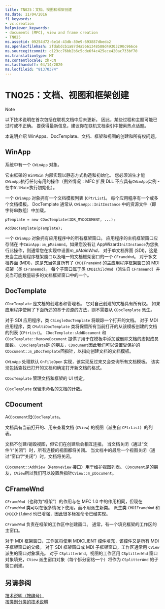 ```yaml
---
title: TN025：文档、视图和框架创建
ms.date: 11/04/2016
f1_keywords:
- vc.creation
helpviewer_keywords:
- documents [MFC], view and frame creation
- TN025
ms.assetid: 09254d72-6e1d-43db-80e9-693887dbeda2
ms.openlocfilehash: 2fdabdcb1a87d4a5661348588d49303290c966ce
ms.sourcegitcommit: c123cc76bb2b6c5cde6f4c425ece420ac733bf70
ms.translationtype: MT
ms.contentlocale: zh-CN
ms.lasthandoff: 04/14/2020
ms.locfileid: "81370374"
---
```

# <a name="tn025-document-view-and-frame-creation"></a>TN025：文档、视图和框架创建

> [!NOTE]
> 以下技术说明在首次包括在联机文档中后未更新。 因此，某些过程和主题可能已过时或不正确。 要获得最新信息，建议你在联机文档索引中搜索热点话题。

本说明介绍 WinApps、DocTemplate、文档、框架和视图的创建和所有权问题。

## <a name="winapp"></a>WinApp

系统中有一个 `CWinApp` 对象。

它由框架的 `WinMain` 内部实现以静态方式构造和初始化。 您必须派生才能`CWinApp`执行任何有用的操作（例外情况：MFC 扩展 DLL 不应具有`CWinApp`实例 - 在中`DllMain`执行初始化）。

一个 `CWinApp` 对象拥有一个文档模板列表 (`CPtrList`)。 每个应用程序有一个或多个文档模板。 DocTemplate 通常从 `CWinApp::InitInstance` 中的资源文件（即字符串数组）中加载。

```
pTemplate = new CDocTemplate(IDR_MYDOCUMENT, ...);

AddDocTemplate(pTemplate);
```

一个 `CWinApp` 对象拥有应用程序中的所有框架窗口。 应用程序的主机框架窗口应存储在 中`CWinApp::m_pMainWnd`。如果您没有让 AppWizard`InitInstance`为您执行此操作，则通常您在实现中设置*m_pMainWnd。* 对于单文档界面 (SDI)，这是充当主应用程序框架窗口以及唯一的文档框架窗口的一个 `CFrameWnd`。 对于多文档界面 (MDI)，这是充当包含所有子 `CMDIFrameWnd` 的主应用程序框架窗口的 MDI 框架（类 `CFrameWnd`）。 每个子窗口属于类 `CMDIChildWnd`（派生自 `CFrameWnd`）并充当可能数量较多的文档框架窗口中的一个。

## <a name="doctemplates"></a>DocTemplate

`CDocTemplate` 是文档的创建者和管理者。 它对自己创建的文档具有所有权。 如果应用程序使用了下面所述的基于资源的方法，则不需要从 `CDocTemplate` 派生。

对于 SDI 应用程序，类 `CSingleDocTemplate` 将跟踪一个打开的文档。 对于 MDI 应用程序，类 `CMultiDocTemplate` 类将保留所有当前打开的从该模板创建的文档的列表 (`CPtrList`)。 `CDocTemplate::AddDocument` 和 `CDocTemplate::RemoveDocument` 提供了用于在模板中添加或删除文档的虚拟成员函数。 `CDocTemplate`是 的朋友，`CDocument`因此我们可以设置受保护的`CDocument::m_pDocTemplate`回指针，以指向创建文档的文档模板。

`CWinApp` 处理默认 `OnFileOpen` 实现，该实现反过来又会查询所有文档模板。 该实现包括查找已打开的文档和确定打开新文档的格式。

`CDocTemplate` 管理文档和框架的 UI 绑定。

`CDocTemplate` 保留未命名的文档的计数。

## <a name="cdocument"></a>CDocument

A`CDocument`归`CDocTemplate`。

文档具有当前打开的、用来查看文档 (`CView`) 的视图（派生自 `CPtrList`）的列表。

文档不创建/销毁视图，但它们在创建后会相互连接。 当文档关闭（通过“文件”/“关闭”）时，所有连接的视图都将关闭。 当文档中的最后一个视图关闭（通过“窗口”/“关闭”）时，文档将关闭。

`CDocument::AddView`（`RemoveView` 接口）用于维护视图列表。 `CDocument`是的朋友，`CView`所以我们可以设置后指针`CView::m_pDocument`。

## <a name="cframewnd"></a>CFrameWnd

`CFrameWnd`（也称为“框架”）的作用与在 MFC 1.0 中的作用相同，但现在 `CFrameWnd` 类可以在很多情况下使用，而不用派生新类。 派生类 `CMDIFrameWnd` 和 `CMDIChildWnd` 也已增强，因此很多标准命令已经实现。

`CFrameWnd` 负责在框架的工作区中创建窗口。 通常，有一个填充框架的工作区的主窗口。

对于 MDI 框架窗口，工作区将使用 MDICLIENT 控件填充，该控件又是所有 MDI 子框架窗口的父级。 对于 SDI 框架窗口或 MDI 子框架窗口，工作区通常用 `CView` 派生的窗口对象填充。 对于 `CSplitterWnd`，视图的工作区用 `CSplitterWnd` 窗口对象填充，`CView` 派生窗口对象（每个拆分窗格一个）将作为 `CSplitterWnd` 的子窗口创建。

## <a name="see-also"></a>另请参阅

[技术说明（按编号）](../mfc/technical-notes-by-number.md)<br/>
[按类别分类的技术说明](../mfc/technical-notes-by-category.md)
